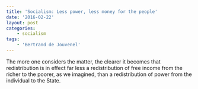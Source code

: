 ```yaml
---
title: 'Socialism: Less power, less money for the people'
date: '2016-02-22'
layout: post
categories:
    - socialism
tags:
    - 'Bertrand de Jouvenel'
---
```


The more one considers the matter, the clearer it becomes that redistribution is in effect far less a redistribution of free income from the richer to the poorer, as we imagined, than a redistribution of power from the individual to the State.